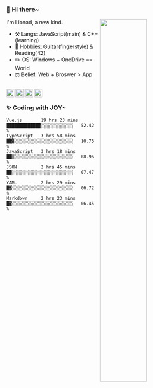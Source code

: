 ### 👋 Hi there~

[<img align="right" width="50%" src="https://github-readme-stats.vercel.app/api?username=Lionad-Morotar&show_icons=true">](https://metrics.lecoq.io/Lionad-Morotar?template=classic)

I'm Lionad, a new kind.

- ⚒️ Langs: JavaScript(main) & C++(learning)
- 🎨 Hobbies: Guitar(fingerstyle) & Reading(42)
- ✏️ OS: Windows + OneDrive == World
- ⚖️ Belief: Web + Broswer > App

<br />

<a href="https://www.lionad.art">
  <img align="left" alt="lionad-art" width="22px" src="https://cdn.jsdelivr.net/npm/simple-icons@3.1.0/icons/wordpress.svg" />
</a>
<a href="#1806234223">
  <img align="left" alt="1806234223" width="22px" src="https://cdn.jsdelivr.net/npm/simple-icons@3.1.0/icons/tencentqq.svg" />
</a>
<a href="https://www.zhihu.com/people/Lionad">
  <img align="left" alt="132yse" width="22px" src="https://cdn.jsdelivr.net/npm/simple-icons@3.1.0/icons/zhihu.svg" />
</a>
<a href="https://github.com/Lionad-Morotar">
  <img align="left" alt="yisar" width="22px" src="https://cdn.jsdelivr.net/npm/simple-icons@3.1.0/icons/github.svg" />
</a>

<br />

### ✨ Coding with JOY~

<!--START_SECTION:waka-->

```text
Vue.js       19 hrs 23 mins  █████████████░░░░░░░░░░░░   52.42 %
TypeScript   3 hrs 58 mins   ██▓░░░░░░░░░░░░░░░░░░░░░░   10.75 %
JavaScript   3 hrs 18 mins   ██▒░░░░░░░░░░░░░░░░░░░░░░   08.96 %
JSON         2 hrs 45 mins   ██░░░░░░░░░░░░░░░░░░░░░░░   07.47 %
YAML         2 hrs 29 mins   █▓░░░░░░░░░░░░░░░░░░░░░░░   06.72 %
Markdown     2 hrs 23 mins   █▓░░░░░░░░░░░░░░░░░░░░░░░   06.45 %
```

<!--END_SECTION:waka-->
